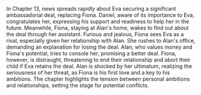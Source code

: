In Chapter 13, news spreads rapidly about Eva securing a significant ambassadorial deal, replacing Fiona. Daniel, aware of its importance to Eva, congratulates her, expressing his support and readiness to help her in the future. Meanwhile, Fiona, staying at Alan's home, wakes to find out about the deal through her assistant. Furious and jealous, Fiona sees Eva as a rival, especially given her relationship with Alan. She rushes to Alan's office, demanding an explanation for losing the deal. Alan, who values money and Fiona's potential, tries to console her, promising a better deal. Fiona, however, is distraught, threatening to end their relationship and abort their child if Eva retains the deal. Alan is shocked by her ultimatum, realizing the seriousness of her threat, as Fiona is his first love and a key to his ambitions. The chapter highlights the tension between personal ambitions and relationships, setting the stage for potential conflicts.